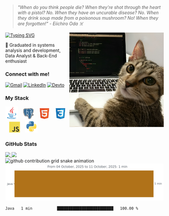 <blockquote>
    <p><i>
        "When do you think people die? When they're shot through the heart with a pistol? No. When they have an uncurable disease? No. When they drink soup made from a poisonous mushroom? No! When they are forgotten!" - Eiichiro Oda ☠️
    </i></p>
</blockquote>
</div>

<img align="right" alt="" height="300px" src="./readmeImg.jpg">

[![Typing SVG](https://readme-typing-svg.herokuapp.com?font=Fira+Code&duration=3000&pause=1000&color=8C0000&width=435&lines=Hi!+I'm+Carol.;I'm+a+tech+enthusiast+from+Brazil)](https://git.io/typing-svg)

<p align="left">🌙 Graduated in systems analysis and development, Data Analyst & Back-End enthusiast</p>

<h3 align="left">Connect with me!</h3>

[![Gmail](https://img.shields.io/badge/gmail-red?style=for-the-badge&logo=gmail&logoColor=white)](mailto:carolmagalhaes.lima@gmail.com)
[![LinkedIn](https://img.shields.io/badge/LinkedIn-0077B5?style=for-the-badge&logo=linkedin&logoColor=white)](https://www.linkedin.com/in/carolmagalhaeslima/)
[![Devto](https://img.shields.io/badge/devto-black?style=for-the-badge&logo=devdotto&logoColor=white)](https://dev.to/tsuukisz)

<h3 align="left">My Stack</h3>

<div align="left">
  <img src="https://github.com/devicons/devicon/blob/master/icons/java/java-original.svg" height="40" alt="java logo"  />
  <img width="8" />
  <img src="https://github.com/devicons/devicon/blob/master/icons/postgresql/postgresql-original.svg" height="35" alt="postgresql logo"  />
  <img width="8" />
  <img src="https://github.com/devicons/devicon/blob/master/icons/html5/html5-original.svg" height="35" alt="html5 logo"  />
  <img width="8" />
  <img src="https://github.com/devicons/devicon/blob/master/icons/css3/css3-original.svg" height="35" alt="css3 logo"  />
  <img width="8" />
  <img src="https://github.com/devicons/devicon/blob/master/icons/javascript/javascript-original.svg" height="35" alt="js logo"  />
  <img width="8" />
  <img src="https://github.com/devicons/devicon/blob/master/icons/python/python-original.svg" height="40" alt="python logo"  />
  <img width="8" />
</div>

<h3>GitHub Stats</h3>

<a href="https://github.com/tsuukisz">
    <img height="180em" src="https://github-readme-stats.vercel.app/api?username=tsuukisz&show_icons=true&theme=tokyonight&include_all_commits=true&count_private=true"/>
    <img height="180em" src="https://github-readme-stats.vercel.app/api/top-langs/?username=tsuukisz&layout=compact&langs_count=10&theme=tokyonight"/>
</a>
<br>

<picture>
  <source media="(prefers-color-scheme: dark)" srcset="https://raw.githubusercontent.com/tsuukisz/tsuukisz/output/github-contribution-grid-snake-dark.svg">
  <source media="(prefers-color-scheme: light)" srcset="https://raw.githubusercontent.com/tsuukisz/tsuukisz/output/github-contribution-grid-snake.svg">
  <img alt="github contribution grid snake animation" src="https://raw.githubusercontent.com/tsuukisz/tsuukisz/output/github-contribution-grid-snake.svg">
</picture>
<img src="https://github.com/tsuukisz/tsuukisz/blob/main/images/stat.svg" alt="Tsuukisz's Wakatime Stats"/>

<!--START_SECTION:waka-->

```txt
Java   1 min           █████████████████████████   100.00 %
```

<!--END_SECTION:waka-->
